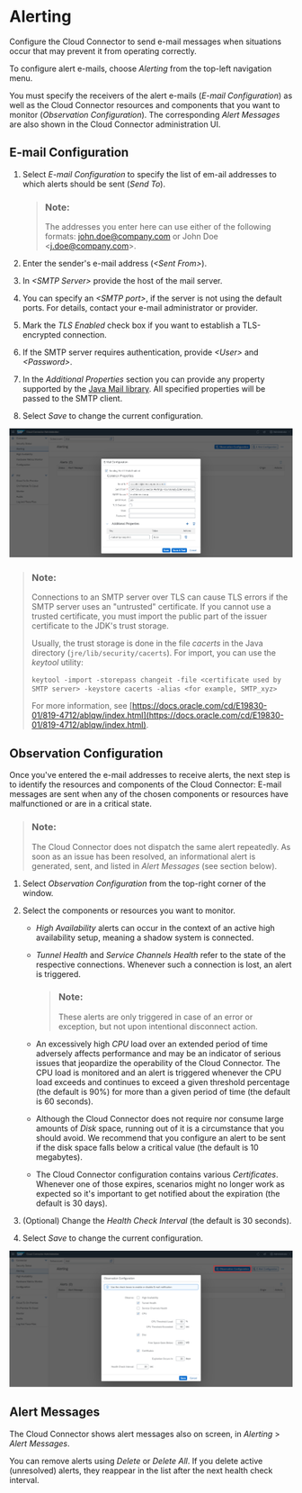 <!-- loio87bffd934192418bbb866aedd1442ad8 -->

# Alerting

Configure the Cloud Connector to send e-mail messages when situations occur that may prevent it from operating correctly.

To configure alert e-mails, choose *Alerting* from the top-left navigation menu.

You must specify the receivers of the alert e-mails \(*E-mail Configuration*\) as well as the Cloud Connector resources and components that you want to monitor \(*Observation Configuration*\). The corresponding *Alert Messages* are also shown in the Cloud Connector administration UI.



## E-mail Configuration

1.  Select *E-mail Configuration* to specify the list of em-ail addresses to which alerts should be sent \(*Send To*\).

    > ### Note:  
    > The addresses you enter here can use either of the following formats: john.doe@company.com or John Doe <j.doe@company.com\>.

2.  Enter the sender's e-mail address \(*<Sent From\>*\).
3.  In *<SMTP Server\>* provide the host of the mail server.
4.  You can specify an *<SMTP port\>*, if the server is not using the default ports. For details, contact your e-mail administrator or provider.
5.  Mark the *TLS Enabled* check box if you want to establish a TLS-encrypted connection.
6.  If the SMTP server requires authentication, provide *<User\>* and *<Password\>*.
7.  In the *Additional Properties* section you can provide any property supported by the [Java Mail library](https://javaee.github.io/javamail/docs/api/com/sun/mail/smtp/package-summary.html). All specified properties will be passed to the SMTP client.
8.  Select *Save* to change the current configuration.

![](images/SCC_Alerting_-_Email_0c3698f.png)

> ### Note:  
> Connections to an SMTP server over TLS can cause TLS errors if the SMTP server uses an "untrusted" certificate. If you cannot use a trusted certificate, you must import the public part of the issuer certificate to the JDK's trust storage.
> 
> Usually, the trust storage is done in the file *cacerts* in the Java directory \(`jre/lib/security/cacerts`\). For import, you can use the *keytool* utility:
> 
> ```
> keytool -import -storepass changeit -file <certificate used by SMTP server> -keystore cacerts -alias <for example, SMTP_xyz> 
> ```
> 
> For more information, see [https://docs.oracle.com/cd/E19830-01/819-4712/ablqw/index.html](https://docs.oracle.com/cd/E19830-01/819-4712/ablqw/index.html).



## Observation Configuration

Once you've entered the e-mail addresses to receive alerts, the next step is to identify the resources and components of the Cloud Connector: E-mail messages are sent when any of the chosen components or resources have malfunctioned or are in a critical state.

> ### Note:  
> The Cloud Connector does not dispatch the same alert repeatedly. As soon as an issue has been resolved, an informational alert is generated, sent, and listed in *Alert Messages* \(see section below\).

1.  Select *Observation Configuration* from the top-right corner of the window.
2.  Select the components or resources you want to monitor.
    -   *High Availability* alerts can occur in the context of an active high availability setup, meaning a shadow system is connected.
    -   *Tunnel Health* and *Service Channels Health* refer to the state of the respective connections. Whenever such a connection is lost, an alert is triggered.

        > ### Note:  
        > These alerts are only triggered in case of an error or exception, but not upon intentional disconnect action.

    -   An excessively high *CPU* load over an extended period of time adversely affects performance and may be an indicator of serious issues that jeopardize the operability of the Cloud Connector. The CPU load is monitored and an alert is triggered whenever the CPU load exceeds and continues to exceed a given threshold percentage \(the default is 90%\) for more than a given period of time \(the default is 60 seconds\).
    -   Although the Cloud Connector does not require nor consume large amounts of *Disk* space, running out of it is a circumstance that you should avoid. We recommend that you configure an alert to be sent if the disk space falls below a critical value \(the default is 10 megabytes\).
    -   The Cloud Connector configuration contains various *Certificates*. Whenever one of those expires, scenarios might no longer work as expected so it's important to get notified about the expiration \(the default is 30 days\).

3.  \(Optional\) Change the *Health Check Interval* \(the default is 30 seconds\).
4.  Select *Save* to change the current configuration.

![](images/SCC_Alerting_-_Observation_778f439.png)



## Alert Messages

The Cloud Connector shows alert messages also on screen, in *Alerting* \> *Alert Messages*.

You can remove alerts using *Delete* or *Delete All*. If you delete active \(unresolved\) alerts, they reappear in the list after the next health check interval.

